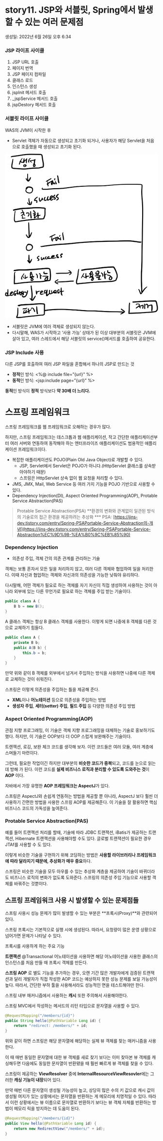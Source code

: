 # story11. JSP와 서블릿, Spring에서 발생할 수 있는 여러 문제점
생성일: 2022년 6월 26일 오후 6:34

### JSP 라이프 사이클

1. JSP URL 호출
2. 페이지 번역
3. JSP 페이지 컴파일
4. 클래스 로드
5. 인스턴스 생성
6. jspInit 메서드 호출
7. _jspService 메서드 호출
8. jspDestory 메서드 호출

### 서블릿 라이프 사이클

WAS의 JVM이 시작한 후

- Servlet 객체가 자동으로 생성되고 초기화 되거나, 사용자가 해당 Servlet을 처음으로 호출했을 때 생성되고 초기화 된다.

![story11-1](/images/Book/자바성능튜닝가이드/story11-1.png)

- 서블릿은 JVM에 여러 객체로 생성되지 않는다.
- 다시말해, WAS가 시작하고 ‘사용 가능’ 상태가 된 이상 대부분의 서블릿은 JVM에 살아 있고, 여러 스레드에서 해당 서블릿의 service()메서드를 호출하여 공유한다.

### JSP Include 사용

다른 JSP를 호출하여 여러 JSP 파일을 혼합해서 하나의 JSP로 만드는 것

- **정적**인 방식: <%@ include file=”{url}” %>
- **동적**인 방식: <jsp:include page=”{url}” %>

**동적**인 방식이 **정적** 방식보다 **약 30배 더 느리다.**

# 스프링 프레임워크

스프링 프레임워크를 웹 프레임워크로 오해하는 경우가 많다.

하지만, 스프링 프레임워크는 데스크톱과 웹 애플리케이션, 작고 간단한 애플리케이션부터 여러 서버와 연동하여 동작해야 하는 엔터프라이즈 애플리케이션도 범용적인 애플리케이션 프레임워크이다.

- 복잡한 애플리케이션도 POJO(Plain Old Java Object)로 개발할 수 있다.
    - JSP, Servlet에서 Servlet은 POJO가 아니다.(HttpServlet 클래스를 상속받아야하기 때문)
    - 스프링은 HttpServlet 상속 없이 웹 요청을 처리할 수 있다.
- JMS, JMX, Mail, Web Service 등 여러 가지 기능을 POJO 기반으로 사용할 수 있다.
- Dependency Injection(DI), Aspect Oriented Programming(AOP), Protable Service Abstraction(PAS)

> Protable Service Abstraction(PSA)
**환경의 변화와 관계없이 일관된 방식의 기술로의 접근 환경을 제공하려는 추상화
*** PSA: [https://jins-dev.tistory.com/entry/Spring-PSAPortable-Service-Abstraction의-개념](https://jins-dev.tistory.com/entry/Spring-PSAPortable-Service-Abstraction%EC%9D%98-%EA%B0%9C%EB%85%90)
> 

### Dependency Injection

- 의존성 주입, 객체 간의 의존 관계를 관리하는 기술

객체는 보통 혼자서 모든 일을 처리하지 않고, 여러 다른 객체와 협업하여 일을 처리한다. 이때 자신과 협업하는 객체와 자신과의 의존성을 가능한 낮춰야 유리하다.

다시말해, 어떤 객체가 필요로 하는 객체를 자기 자신이 직접 생성하여 사용하는 것이 아니라 외부에 있는 다른 무언가로 필요로 하는 객체를 주입 받는 기술이다.

```java
public class A {
	B b = new B();
}
```

A 클래스 객체는 항상 B 클래스 객체를 사용한다. 이렇게 되면 나중에 B 객체를 다른 것으로 교체하기 힘들다.

```java
public class A {
	private	B b;
	public A(B b) {
		this.b = b;
	}
}
```

만약 위와 같이 B 객체를 외부에서 넘겨서 주입하는 방식을 사용하면 나중에 다른 객체로 교체하는 것이 쉬워진다.

스프링은 이렇게 의존성을 주입하는 틀을 제공해 준다. 

- **XML**이나 **어노테이션** 등으로 의존성을 주입하는 방법
- **생성자 주입**, **세터(setter) 주입**, **필드 주입** 등 다양한 의존성 주입 방법

### Aspect Oriented Programming(AOP)

관점 지향 프로그래밍, 이 기술은 객체 지향 프로그래밍을 대체하는 기술로 홍보하기도 했다. 하지만, 이 기술은 OOP보다 더 OOP 스럽게 보완해주는 기술이다.

트랜잭션, 로깅, 보완 체크 코드를 생각해 보자. 이런 코드들은 여러 모듈, 여러 계층에 스며들기 마련이다. 

그런데, 필요한 작업이긴 하지만 대부분의 **비슷한 코드가 중복**되고, 코드를 눈으로 읽는 데 방해 가 된다. 이런 코드를 **실제 비즈니스 로직과 분리할 수 있도록 도와주는 것**이 **AOP** 이다.

자바에서 가장 유명한 **AOP 프레임워크는 AspectJ**가 있다.

스프링은 AspectJ와 손쉽게 연동하는 방법을 제공할 뿐 아니라, AspectJ 보다 훨씬 더 사용하기 간편한 방법을 사용한 스프링 AOP를 제공해준다. 이 기술을 잘 활용하면 핵심 비즈니스 코드의 가독성을 높여준다.

### Protable Service Abstraction(PAS)

예를 들어 트랜잭션 처리를 할때, 기술에 따라 JDBC 트랜잭션, iBatis가 제공하는 트랜잭션, Hibernate 트랜잭션을 사용해야할 수도 있다. 글로벌 트랜잭션이 필요한 경우 JTAf를 사용할 수 도 있다.

이렇게 비슷한 기술을 구현하기 위해 코딩하는 방법은 **사용할 라이브러리나 프레임워크에 따라 달라지기 때문에, 추상화가 매우 중요**하다.

스프링은 비슷한 기술을 모두 아우를 수 있는 추상화 계층을 제공하여 기술이 바뀌더라도 비즈니스 로직의 변화가 없도록 도와준다. 스프링의 의존성 주입 기능으로 사용할 객체를 바꿔주는 것뿐이다.

## 스프링 프레임워크 사용 시 발생할 수 있는 문제점들

스프링 사용시 성능 문제가 많이 발생할 수 있는 부분은 **프록시(Proxy)**와 관련되어 있다.

스프링 프록시는 기본적으로 실행 시에 생성된다. 따라서, 요청량이 많은 운영 상황으로 넘어가면 문제가 나타날 수 있다.

프록시를 사용하게 하는 주요 기능

**트랜잭션** @Transactional 어노테이션을 사용하면 해당 어노테이션을 사용한 클래스의 인스턴스를 처음 만들 때 프록시 객체를 만든다.

**스프링 AOP** 로 별도 기능을 추가하는 경우, 오랜 기간 많은 개발자에게 검증된 트랜잭션과 달리 개발자가 직접 작성한 AOP 코드는 예상하지 못한 성능 문제를 보일 가능성이 높다. 따라서, 간단한 부하 툴을 사용해서라도 성능적인 면을 테스트해야만 한다.

스프링 내부 매커니즘에서 사용하는 **캐시** 또한 주의해서 사용해야한다.

스프링 MVC에서 작성하는 메서드의 리턴 타입으로 문자열을 사용할 수 있다.

```java
@RequestMapping("/members/{id}")
public String hello(@PathVariable Long id) {
	return "redirect: /members/" + id;
}
```

위와 같이 하면 스프링은 해당 문자열에 해당하는 실제 뷰 객체를 찾는 매커니즘을 사용한다.

이 때 매번 동일한 문자열에 대한 뷰 객체를 새로 찾기 보다는 이미 찾아본 뷰 객체를 캐싱해두면 다음에도 동일한 문자열이 반환됐을 때 훨씬 빠르게 뷰 객체를 찾을 수 있다.

스프링이 제공하는 **ViewResolver** 중에 **InternalResourceViewResovler**에는 그러한 **캐싱 기능이 내장**되어 있다.

만약 매번 다른 문자열이 생성될 가능성이 높고, 상당히 많은 수의 키 값으로 캐시 값이 생성될 여지가 있는 상황에서는 문자열을 반환하는 게 메모리에 치명적일 수 있다. 따라서 이런 상황에서는 뷰 이름으로 문자열로 반환하기 보다는 뷰 객체 자체를 반환하는 방법이 메모리 릭을 방지하는 데 도움이 된다.

```java
@RequestMapping("/members/{id}")
public View hello(@PathVariable Long id) {
	return new RedirectView("/members/" + id);
}
```